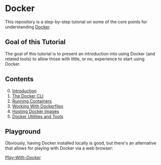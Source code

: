 # Docker

This repository is a step-by-step tutorial on some of the core points for understanding [Docker](https://docker.com).

## Goal of this Tutorial

The goal of this tutorial is to present an introduction into using Docker (and related tools) to allow those with little, or no, experience to start using Docker.

## Contents

0. [Introduction](/0.Introduction)
1. [The Docker CLI](/1.Docker-CLI)
2. [Running Containers](/2.Running-Containers)
3. [Working With Dockerfiles](/3.Dockerfiles)
4. [Hosting Docker Images](/4.Hosting)
5. [Docker Utilities and Tools](/5.Utils)

## Playground

Obviously, having Docker installed locally is good, but there's an alternative that allows for playing with Docker via a web browser:

*[Play-With-Docker](http://labs.play-with-docker.com/)*